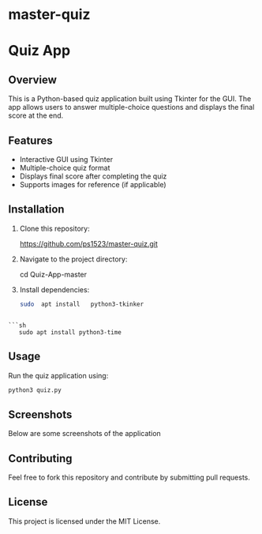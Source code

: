 # master-quiz

# Quiz App

## Overview
This is a Python-based quiz application built using Tkinter for the GUI. The app allows users to answer multiple-choice questions and displays the final score at the end.

## Features
- Interactive GUI using Tkinter
- Multiple-choice quiz format
- Displays final score after completing the quiz
- Supports images for reference (if applicable)

## Installation
1. Clone this repository:
   
   https://github.com/ps1523/master-quiz.git
   
2. Navigate to the project directory:
   
   cd Quiz-App-master
   
3. Install dependencies:
   ```sh
   sudo  apt install   python3-tkinker
```

```sh
   sudo apt install python3-time
 ```

## Usage
Run the quiz application using:
```sh
python3 quiz.py
``` 

## Screenshots
Below are some screenshots of the application


## Contributing
Feel free to fork this repository and contribute by submitting pull requests.

## License
This project is licensed under the MIT License.

